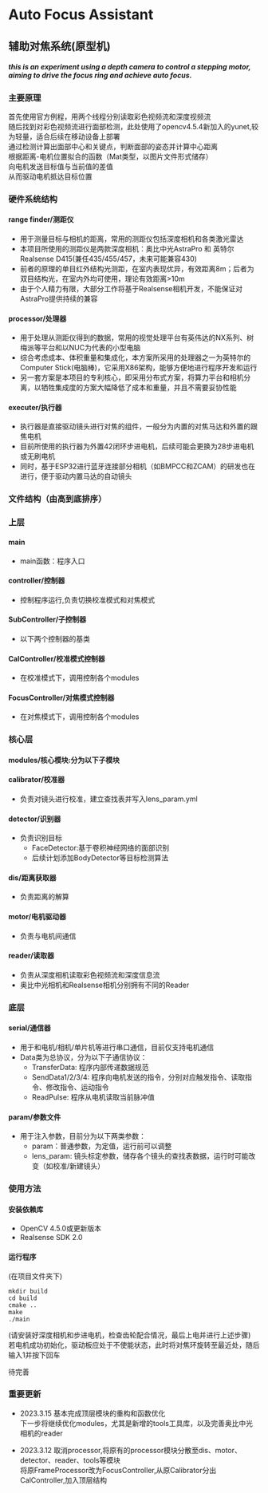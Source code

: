 # Auto Focus Assistant

## 辅助对焦系统(原型机)<br>
##### this is an experiment using a depth camera to control a stepping motor, aiming to drive the focus ring and achieve auto focus.<br>

### 主要原理<br>
首先使用官方例程，用两个线程分别读取彩色视频流和深度视频流<br>
随后找到对彩色视频流进行面部检测，此处使用了opencv4.5.4新加入的yunet,较为轻量，适合后续在移动设备上部署<br>
通过检测计算出面部中心和关键点，判断面部的姿态并计算中心距离<br>
根据距离-电机位置拟合的函数（Mat类型，以图片文件形式储存）<br>
向电机发送目标值与当前值的差值<br>
从而驱动电机抵达目标位置<br>

### 硬件系统结构<br>
#### range finder/测距仪<br>
+ 用于测量目标与相机的距离，常用的测距仪包括深度相机和各类激光雷达
+ 本项目所使用的测距仪是两款深度相机：奥比中光AstraPro 和 英特尔Realsense D415(兼任435/455/457，未来可能兼容430)
+ 前者的原理的单目红外结构光测距，在室内表现优异，有效距离8m；后者为双目结构光，在室内外均可使用，理论有效距离>10m
+ 由于个人精力有限，大部分工作将基于Realsense相机开发，不能保证对AstraPro提供持续的兼容
#### processor/处理器<br>
+ 用于处理从测距仪得到的数据，常用的视觉处理平台有英伟达的NX系列、树梅派等平台和以NUC为代表的小型电脑
+ 综合考虑成本、体积重量和集成化，本方案所采用的处理器之一为英特尔的Computer Stick(电脑棒)，它采用X86架构，能够方便地进行程序开发和运行
+ 另一套方案是本项目的专利核心，即采用分布式方案，将算力平台和相机分离，以牺牲集成度的方案大幅降低了成本和重量，并且不需要妥协性能
#### executer/执行器<br>
+ 执行器是直接驱动镜头进行对焦的组件，一般分为内置的对焦马达和外置的跟焦电机
+ 目前所使用的执行器为外置42闭环步进电机，后续可能会更换为28步进电机或无刷电机
+ 同时，基于ESP32进行蓝牙连接部分相机（如BMPCC和ZCAM）的研发也在进行，便于驱动内置马达的自动镜头

### 文件结构（由高到底排序）<br>

### 上层<br>
#### main<br>
+ main函数：程序入口
#### controller/控制器<br>
+ 控制程序运行,负责切换校准模式和对焦模式
#### SubController/子控制器<br>
+ 以下两个控制器的基类
#### CalController/校准模式控制器<br>
+ 在校准模式下，调用控制各个modules
#### FocusController/对焦模式控制器<br>
+ 在对焦模式下，调用控制各个modules

### 核心层<br>
#### modules/核心模块:分为以下子模块<br>
#### calibrator/校准器<br>
+ 负责对镜头进行校准，建立查找表并写入lens_param.yml
#### detector/识别器<br>
+ 负责识别目标
    + FaceDetector:基于卷积神经网络的面部识别
    + 后续计划添加BodyDetector等目标检测算法
#### dis/距离获取器<br>
+ 负责距离的解算
#### motor/电机驱动器<br>
+ 负责与电机间通信
#### reader/读取器<br>
+ 负责从深度相机读取彩色视频流和深度信息流
+ 奥比中光相机和Realsense相机分别拥有不同的Reader

### 底层<br>
#### serial/通信器<br>
+ 用于和电机/相机/单片机等进行串口通信，目前仅支持电机通信
+ Data类为总协议，分为以下子通信协议：
    + TransferData: 程序内部传递数据规范
    + SendData1/2/3/4: 程序向电机发送的指令，分别对应触发指令、读取指令、修改指令、运动指令
    + ReadPulse: 程序从电机读取当前脉冲值
#### param/参数文件<br>
+ 用于注入参数，目前分为以下两类参数：
    + param：普通参数，为定值，运行前可以调整
    + lens_param: 镜头标定参数，储存各个镜头的查找表数据，运行时可能改变（如校准/新建镜头）

### 使用方法<br>
#### 安装依赖库<br>
+ OpenCV 4.5.0或更新版本
+ Realsense SDK 2.0
#### 运行程序<br>
(在项目文件夹下)<br>
```
mkdir build
cd build
cmake ..
make
./main
```
(请安装好深度相机和步进电机，检查齿轮配合情况，最后上电并进行上述步骤)<br>
若电机成功初始化，驱动板应处于不使能状态，此时将对焦环旋转至最近处，随后输入1并按下回车<br>

待完善<br>

### 重要更新<br>
+ 2023.3.15
基本完成顶层模块的重构和函数优化<br>
下一步将继续优化modules，尤其是新增的tools工具库，以及完善奥比中光相机的reader<br>

+ 2023.3.12
取消processor,将原有的processor模块分散至dis、motor、detector、reader、tools等模块<br>
将原FrameProcessor改为FocusController,从原Calibrator分出CalController,加入顶层结构<br>
